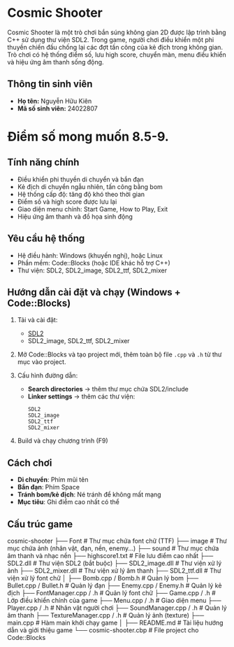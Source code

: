 # Cosmic Shooter

Cosmic Shooter là một trò chơi bắn súng không gian 2D được lập trình bằng C++ sử dụng thư viện SDL2. Trong game, người chơi điều khiển một phi thuyền chiến đấu chống lại các đợt tấn công của kẻ địch trong không gian. Trò chơi có hệ thống điểm số, lưu high score, chuyển màn, menu điều khiển và hiệu ứng âm thanh sống động.

## Thông tin sinh viên

- **Họ tên:** Nguyễn Hữu Kiên  
- **Mã số sinh viên:** 24022807

# Điểm số mong muốn 8.5-9.

## Tính năng chính

- Điều khiển phi thuyền di chuyển và bắn đạn
- Kẻ địch di chuyển ngẫu nhiên, tấn công bằng bom 
- Hệ thống cấp độ: tăng độ khó theo thời gian
- Điểm số và high score được lưu lại
- Giao diện menu chính: Start Game, How to Play, Exit
- Hiệu ứng âm thanh và đồ họa sinh động

## Yêu cầu hệ thống

- Hệ điều hành: Windows (khuyến nghị), hoặc Linux
- Phần mềm: Code::Blocks (hoặc IDE khác hỗ trợ C++)
- Thư viện: SDL2, SDL2_image, SDL2_ttf, SDL2_mixer

## Hướng dẫn cài đặt và chạy (Windows + Code::Blocks)

1. Tải và cài đặt:
   - [SDL2](https://www.libsdl.org/)
   - SDL2_image, SDL2_ttf, SDL2_mixer

2. Mở Code::Blocks và tạo project mới, thêm toàn bộ file `.cpp` và `.h` từ thư mục vào project.

3. Cấu hình đường dẫn:
   - **Search directories** → thêm thư mục chứa SDL2/include
   - **Linker settings** → thêm các thư viện:
     ```
     SDL2
     SDL2_image
     SDL2_ttf
     SDL2_mixer
     ```

4. Build và chạy chương trình (F9)

## Cách chơi

- **Di chuyển**: Phím mũi tên
- **Bắn đạn**: Phím Space
- **Tránh bom/kẻ địch**: Né tránh để không mất mạng
- **Mục tiêu**: Ghi điểm cao nhất có thể

## Cấu trúc game

cosmic-shooter
├── Font                           # Thư mục chứa font chữ (TTF)
├── image                          # Thư mục chứa ảnh (nhân vật, đạn, nền, enemy...)
├── sound                          # Thư mục chứa âm thanh và nhạc nền
├── highscore1.txt                 # File lưu điểm cao nhất
├── SDL2.dll                       # Thư viện SDL2 (bắt buộc)
├── SDL2_image.dll                 # Thư viện xử lý ảnh
├── SDL2_mixer.dll                 # Thư viện xử lý âm thanh
├── SDL2_ttf.dll                   # Thư viện xử lý font chữ
│
├── Bomb.cpp / Bomb.h              # Quản lý bom
├── Bullet.cpp / Bullet.h          # Quản lý đạn
├── Enemy.cpp / Enemy.h            # Quản lý kẻ địch
├── FontManager.cpp / .h           # Quản lý font chữ
├── Game.cpp / .h                  # Lớp điều khiển chính của game
├── Menu.cpp / .h                  # Giao diện menu
├── Player.cpp / .h                # Nhân vật người chơi
├── SoundManager.cpp / .h          # Quản lý âm thanh
├── TextureManager.cpp / .h        # Quản lý ảnh (texture)
├── main.cpp                       # Hàm main khởi chạy game
│
├── README.md                      # Tài liệu hướng dẫn và giới thiệu game
└── cosmic-shooter.cbp             # File project cho Code::Blocks




